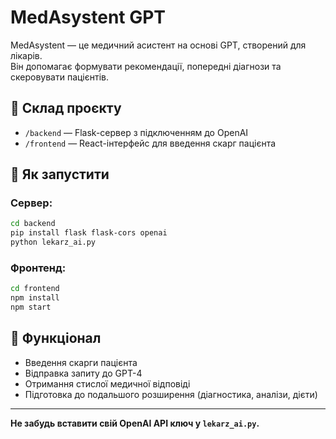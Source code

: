 # MedAsystent GPT

MedAsystent — це медичний асистент на основі GPT, створений для лікарів.  
Він допомагає формувати рекомендації, попередні діагнози та скеровувати пацієнтів.

## 🔧 Склад проєкту

- `/backend` — Flask-сервер з підключенням до OpenAI
- `/frontend` — React-інтерфейс для введення скарг пацієнта

## 🚀 Як запустити

### Сервер:

```bash
cd backend
pip install flask flask-cors openai
python lekarz_ai.py
```

### Фронтенд:

```bash
cd frontend
npm install
npm start
```

## 🧠 Функціонал

- Введення скарги пацієнта
- Відправка запиту до GPT-4
- Отримання стислої медичної відповіді
- Підготовка до подальшого розширення (діагностика, аналізи, дієти)

---

**Не забудь вставити свій OpenAI API ключ у `lekarz_ai.py`.**